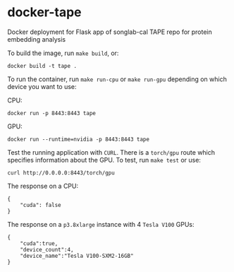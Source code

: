 # docker-tape
Docker deployment for Flask app of songlab-cal TAPE repo for protein embedding analysis

To build the image, run `make build`, or:

```
docker build -t tape .
```

To run the container, run `make run-cpu` or `make run-gpu` depending on which device you want to use:

CPU:

```
docker run -p 8443:8443 tape
```

GPU:

```
docker run --runtime=nvidia -p 8443:8443 tape
```

Test the running application with `CURL`. There is a `torch/gpu` route which specifies information about the GPU. To
test, run `make test` or use:

```
curl http://0.0.0.0:8443/torch/gpu
```

The response on a CPU:

```
{
    "cuda": false
}
```

The response on a `p3.8xlarge` instance with 4 `Tesla V100` GPUs:

```
{
    "cuda":true,
    "device_count":4,
    "device_name":"Tesla V100-SXM2-16GB"
}
```
